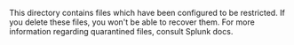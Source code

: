 This directory contains files which have been configured to be restricted.
If you delete these files, you won't be able to recover them.
For more information regarding quarantined files, consult Splunk docs.
